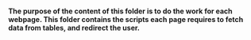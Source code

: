#### The purpose of the content of this folder is to do the work for each webpage. This folder contains the scripts each page requires to fetch data from tables, and redirect the user.
